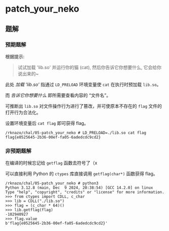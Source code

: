 # patch_your_neko

## 题解

### 预期题解

根据提示:

> 试试加载 'lib.so' 并运行你的猫 (cat), 然后你告诉它你想要什么, 它会给你说出来的~

此处 *加载 'lib.so'* 指通过 `LD_PRELOAD` 环境变量使 `cat` 在执行时预加载 `lib.so`。

而 *告诉它你想要什么* 即所需要查看内容的 “文件名”。

可推断出 `lib.so` 对文件操作行为进行了篡改，并可使原本不存在的 `flag` 文件的打开行为合法化。

设置环境变量后 `cat flag` 即可获得 flag。

```log
/rknazo/chal/05-patch_your_neko # LD_PRELOAD=./lib.so cat flag
flag{e0525645-2b36-00ef-fa05-6adedcdc9cd2}
```

### 非预期题解

在编译的时候忘记给 `getflag` 函数去符号了（x

可以直接利用 Python 的 `ctypes` 库直接调用 `getflag(char*)` 函数获得 flag。

```log
/rknazo/chal/05-patch_your_neko # python3
Python 3.12.8 (main, Dec  9 2024, 20:38:54) [GCC 14.2.0] on linux
Type "help", "copyright", "credits" or "license" for more information.
>>> from ctypes import CDLL, c_char
>>> lib = CDLL("./lib.so")
>>> flag = (c_char * 64)()
>>> lib.getflag(flag)
-102940927
>>> flag.value
b'flag{e0525645-2b36-00ef-fa05-6adedcdc9cd2}'
```
